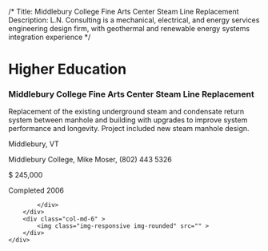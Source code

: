 /*
Title: Middlebury College Fine Arts Center Steam Line Replacement
Description: L.N. Consulting is a mechanical, electrical, and energy services engineering design firm, with geothermal and renewable energy systems integration experience
*/

# Higher Education

<div>
	<div class="row">
		<div class="col-md-6" >
			<div class="well" >
				<h3>Middlebury College Fine Arts Center Steam Line Replacement</h3>
				<p>
   
   Replacement of the existing underground steam and condensate return system between manhole and building with upgrades to improve system performance and longevity.  Project included new steam manhole design.
</p>
				<p>Middlebury, VT</p>
				<p>Middlebury College, Mike Moser, (802) 443 5326</p>
				<p></p>
				<p></p>
				<p>$ 245,000</p>
				<p>Completed 2006</p>
				<p></p>
				
			</div>
		</div>
		<div class="col-md-6" >
			<img class="img-responsive img-rounded" src="" >
		</div>
	</div>
</div>
